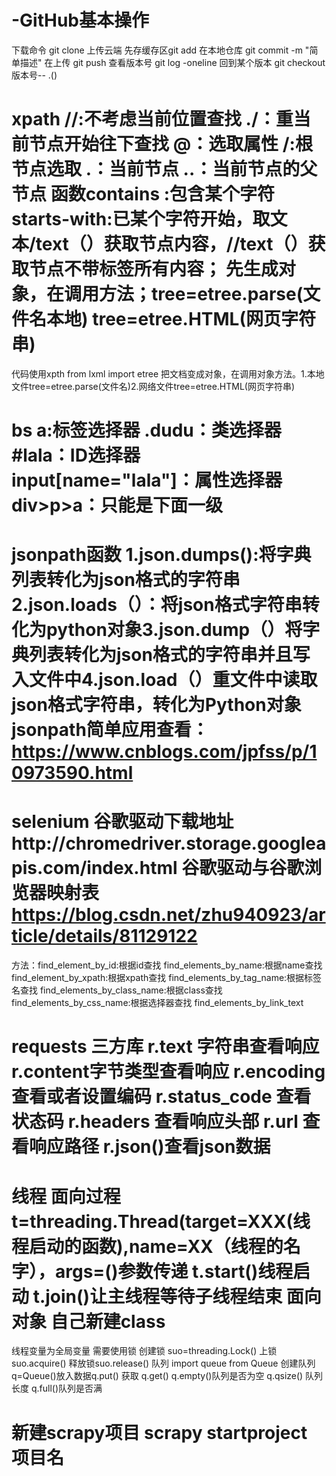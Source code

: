# -GitHub基本操作
下载命令 git clone
 上传云端 先存缓存区git add 在本地仓库 git commit -m "简单描述"  在上传 git push
 查看版本号 git log -oneline 回到某个版本 git checkout 版本号-- .()
# xpath //:不考虑当前位置查找 ./：重当前节点开始往下查找 @：选取属性  /:根节点选取 .：当前节点  ..：当前节点的父节点 函数contains :包含某个字符 starts-with:已某个字符开始，取文本/text（）获取节点内容，//text（）获取节点不带标签所有内容； 先生成对象，在调用方法；tree=etree.parse(文件名本地) tree=etree.HTML(网页字符串)
代码使用xpth from lxml import etree 把文档变成对象，在调用对象方法。1.本地文件tree=etree.parse(文件名)2.网络文件tree=etree.HTML(网页字符串)
# bs a:标签选择器 .dudu：类选择器 #lala：ID选择器 input[name="lala"]：属性选择器 div>p>a：只能是下面一级
# jsonpath函数 1.json.dumps():将字典列表转化为json格式的字符串 2.json.loads（）：将json格式字符串转化为python对象3.json.dump（）将字典列表转化为json格式的字符串并且写入文件中4.json.load（）重文件中读取json格式字符串，转化为Python对象 jsonpath简单应用查看：https://www.cnblogs.com/jpfss/p/10973590.html
# selenium 谷歌驱动下载地址http://chromedriver.storage.googleapis.com/index.html 谷歌驱动与谷歌浏览器映射表 https://blog.csdn.net/zhu940923/article/details/81129122
方法：find_element_by_id:根据id查找 find_elements_by_name:根据name查找 find_element_by_xpath:根据xpath查找  find_elements_by_tag_name:根据标签名查找  find_elements_by_class_name:根据class查找  find_elements_by_css_name:根据选择器查找  find_elements_by_link_text
# requests 三方库 r.text 字符串查看响应 r.content字节类型查看响应 r.encoding 查看或者设置编码  r.status_code 查看状态码 r.headers 查看响应头部 r.url 查看响应路径 r.json()查看json数据
# 线程 面向过程 t=threading.Thread(target=XXX(线程启动的函数),name=XX（线程的名字），args=()参数传递 t.start()线程启动 t.join()让主线程等待子线程结束 面向对象 自己新建class
线程变量为全局变量 需要使用锁 创建锁 suo=threading.Lock() 上锁suo.acquire() 释放锁suo.release() 队列 import queue from Queue 创建队列 q=Queue()放入数据q.put() 获取 q.get()
q.empty()队列是否为空 q.qsize() 队列长度 q.full()队列是否满
# 新建scrapy项目 scrapy startproject 项目名
